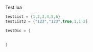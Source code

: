Test.lua
```C#
testList = {1,2,3,4,5,6}
testList2 = {"123","123",true,1,1.2}

testDic = {
	
	
}

```